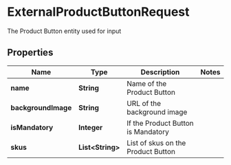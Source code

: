 

# ExternalProductButtonRequest

The Product Button entity used for input

## Properties

| Name | Type | Description | Notes |
|------------ | ------------- | ------------- | -------------|
|**name** | **String** | Name of the Product Button |  |
|**backgroundImage** | **String** | URL of the background image |  |
|**isMandatory** | **Integer** | If the Product Button is Mandatory |  |
|**skus** | **List&lt;String&gt;** | List of skus on the Product Button |  |



